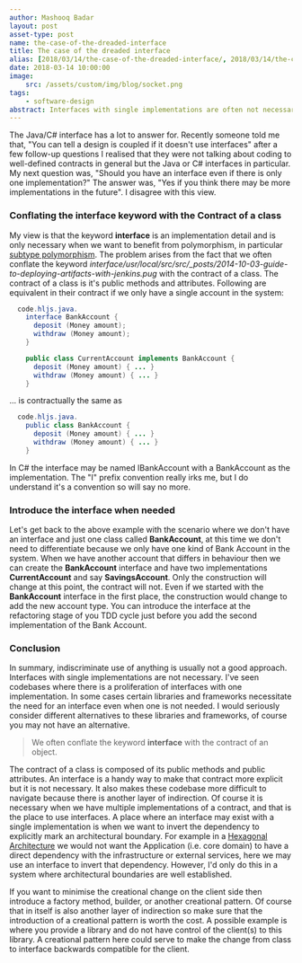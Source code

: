 ```yaml
---
author: Mashooq Badar
layout: post
asset-type: post
name: the-case-of-the-dreaded-interface
title: The case of the dreaded interface
alias: [2018/03/14/the-case-of-the-dreaded-interface/, 2018/03/14/the-case-of-the-dreaded-inerface/]
date: 2018-03-14 10:00:00
image:
    src: /assets/custom/img/blog/socket.png
tags:
    - software-design 
abstract: Interfaces with single implementations are often not necessary! 
---
```


The Java/C# interface has a lot to answer for. Recently someone told me that, "You can tell a design is coupled if it doesn't use interfaces" after a few follow-up questions I realised that they were not talking about coding to well-defined contracts in general but the Java or C# interfaces in particular. My next question was, "Should you have an interface even if there is only one implementation?" The answer was, "Yes if you think there may be more implementations in the future". I disagree with this view.

### Conflating the **interface** keyword with the Contract of a class

My view is that the keyword **interface** is an implementation detail and is only necessary when we want to benefit from polymorphism, in particular [subtype polymorphism](https://en.wikipedia.org/wiki/Subtyping). The problem arises from the fact that we often conflate the keyword **interface*/usr/local/src/src/_posts/2014-10-03-guide-to-deploying-artifacts-with-jenkins.pug* with the contract of a class. The contract of a class is it's public methods and attributes. Following are equivalent in their contract if we only have a single account in the system:

```java
  code.hljs.java.
    interface BankAccount {
      deposit (Money amount);
      withdraw (Money amount);
    }

    public class CurrentAccount implements BankAccount {
      deposit (Money amount) { ... }
      withdraw (Money amount) { ... }
    }
```

... is contractually the same as 

```java
  code.hljs.java.
    public class BankAccount {
      deposit (Money amount) { ... }
      withdraw (Money amount) { ... }
    }
```

In C# the interface may be named IBankAccount with a BankAccount as the implementation. The "I" prefix convention really irks me, but I do understand it's a convention so will say no more.

### Introduce the interface when needed

Let's get back to the above example with the scenario where we don't have an interface and just one class called **BankAccount**, at this time we don't need to differentiate because we only have one kind of Bank Account in the system. When we have another account that differs in behaviour then we can create the **BankAccount** interface and have two implementations **CurrentAccount** and say **SavingsAccount**. Only the construction will change at this point, the contract will not. Even if we started with the **BankAccount** interface in the first place, the construction would change to add the new account type. You can introduce the interface at the refactoring stage of you TDD cycle just before you add the second implementation of the Bank Account.

### Conclusion

In summary, indiscriminate use of anything is usually not a good approach. Interfaces with single implementations are not necessary. I've seen codebases where there is a proliferation of interfaces with one implementation. In some cases certain libraries and frameworks necessitate the need for an interface even when one is not needed. I would seriously consider different alternatives to these libraries and frameworks, of course you may not have an alternative. 

> We often conflate the keyword **interface** with the contract of an object.

The contract of a class is composed of its public methods and public attributes. An interface is a handy way to make that contract more explicit but it is not necessary. It also makes these codebase more difficult to navigate because there is another layer of indirection. Of course it is necessary when we have multiple implementations of a contract, and that is the place to use interfaces. A place where an interface may exist with a single implementation is when we want to invert the dependency to explicitly mark an architectural boundary. For example in a [Hexagonal Architecture](http://alistair.cockburn.us/Hexagonal_architecture) we would not want the Application (i.e. core domain) to have a direct dependency with the infrastructure or external services, here we may use an interface to invert that dependency. However, I'd only do this in a system where architectural boundaries are well established.

If you want to minimise the creational change on the client side then introduce a factory method, builder, or another creational pattern. Of course that in itself is also another layer of indirection so make sure that the introduction of a creational pattern is worth the cost. A possible example is where you provide a library and do not have control of the client(s) to this library. A creational pattern here could serve to make the change from class to interface backwards compatible for the client.
